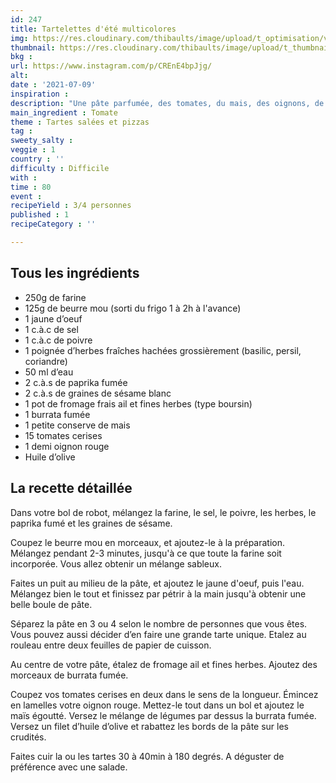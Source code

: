 ```yaml
---
id: 247
title: Tartelettes d'été multicolores
img: https://res.cloudinary.com/thibaults/image/upload/t_optimisation/v1625919864/Recipes/20210709_tartelettes_ete_multicolores.jpg
thumbnail: https://res.cloudinary.com/thibaults/image/upload/t_thumbnail_josie/v1625919864/Recipes/20210709_tartelettes_ete_multicolores.jpg
bkg : 
url: https://www.instagram.com/p/CREnE4bpJjg/
alt: 
date : '2021-07-09'
inspiration : 
description: "Une pâte parfumée, des tomates, du mais, des oignons, de la burrata : tous les ingrédients pour des tartelettes de folie !"
main_ingredient : Tomate
theme : Tartes salées et pizzas
tag : 
sweety_salty : 
veggie : 1
country : ''
difficulty : Difficile
with : 
time : 80
event : 
recipeYield : 3/4 personnes
published : 1
recipeCategory : ''

---
```


## Tous les ingrédients
 - 250g de farine
 - 125g de beurre mou (sorti du frigo 1 à 2h à l'avance)
 - 1 jaune d’oeuf
 - 1 c.à.c de sel
 - 1 c.à.c de poivre
 - 1 poignée d’herbes fraîches hachées grossièrement (basilic, persil, coriandre)
 - 50 ml d’eau
 - 2 c.à.s de paprika fumée
 - 2 c.à.s de graines de sésame blanc
 - 1 pot de fromage frais ail et fines herbes (type boursin)
 - 1 burrata fumée
 - 1 petite conserve de mais
 - 15 tomates cerises
 - 1 demi oignon rouge
 - Huile d’olive


## La recette détaillée
Dans votre bol de robot, mélangez la farine, le sel, le poivre, les herbes, le paprika fumé et les graines de sésame.

Coupez le beurre mou en morceaux, et ajoutez-le à la préparation. Mélangez pendant 2-3 minutes, jusqu'à ce que toute la farine soit incorporée. Vous allez obtenir un mélange sableux.

Faites un puit au milieu de la pâte, et ajoutez le jaune d'oeuf, puis l'eau. Mélangez bien le tout et finissez par pétrir à la main jusqu'à obtenir une belle boule de pâte.

Séparez la pâte en 3 ou 4 selon le nombre de personnes que vous êtes. Vous pouvez aussi décider d’en faire une grande tarte unique. Etalez au rouleau entre deux feuilles de papier de cuisson.

Au centre de votre pâte, étalez de fromage ail et fines herbes. Ajoutez des morceaux de burrata fumée.

Coupez vos tomates cerises en deux dans le sens de la longueur. Émincez en lamelles votre oignon rouge. Mettez-le tout dans un bol et ajoutez le maïs égoutté. Versez le mélange de légumes par dessus la burrata fumée. Versez un filet d’huile d’olive et rabattez les bords de la pâte sur les crudités.

Faites cuir la ou les tartes 30 à 40min à 180 degrés. A déguster de préférence avec une salade.